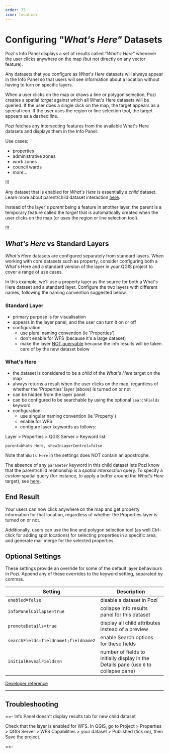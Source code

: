 ```yaml
---
order: 75
icon: location
---
```


# Configuring *"What's Here"* Datasets

Pozi's Info Panel displays a set of results called *"What's Here"* whenever the user clicks anywhere on the map (but not directly on any vector feature).

Any datasets that you configure as *What's Here* datasets will always appear in the Info Panel so that users will see information about a location without having to turn on specific layers.

When a user clicks on the map or draws a line or polygon selection, Pozi creates a spatial *target* against which all What's Here datasets will be queried. If the user does a single click on the map, the target appears as a special icon. If the user uses the region or line selection tool, the target appears as a dashed line.

Pozi fetches any intersecting features from the available What's Here datasets and displays them in the Info Panel.

Use cases:

* properties
* administrative zones
* work zones
* council wards
* more...

!!!

Any dataset that is enabled for *What's Here* is essentially a *child* dataset. Learn more about parent/child dataset interaction [here](./configuring-linked-datasets.md).

Instead of the layer's *parent* being a feature in another layer, the parent is a temporary feature called the *target* that is automatically created when the user clicks on the map (or uses the region or line selection tool).

!!!

## *What's Here* vs Standard Layers

*What's Here* datasets are configured separately from standard layers. When working with core datasets such as property, consider configuring both a What's Here and a standard version of the layer in your QGIS project to cover a range of use cases.

In this example, we'll use a property layer as the source for both a What's Here dataset and a standard layer. Configure the two layers with different names, following the naming convention suggested below.

### Standard Layer

- primary purpose is for visualisation
- appears in the layer panel, and the user can turn it on or off
- configuration:
  - use plural naming convention (ie 'Properties')
  - don't enable for WFS (because it's a large dataset)
  - make the layer [NOT queryable](./configuring-layers/#selectability) because the info results will be taken care of by the new dataset below

### What's Here

- the dataset is considered to be a *child* of the *What's Here* target on the map
- always returns a result when the user clicks on the map, regardless of whether the 'Properties' layer (above) is turned on or not
- can be hidden from the layer panel
- can be configured to be searchable by using the optional `searchFields` keyword
- configuration:
  - use singular naming convention (ie 'Property')
  - enable for WFS
  - configure layer keywords as follows:

Layer > Properties > QGIS Server > Keyword list:

```
parent=Whats Here, showInLayerControl=false
```

Note that `Whats Here` in the settings does NOT contain an apostrophe.

The absence of any `parameter` keyword in this child dataset lets Pozi know that the parent/child relationship is a *spatial intersection* query. To specify a *custom* spatial query (for instance, to apply a buffer around the *What's Here* target), see [here](./configuring-linked-datasets.md#spatial-filter).

## End Result

Your users can now click anywhere on the map and get property information for that location, regardless of whether the Properties layer is turned on or not.

Additionally, users can use the line and polygon selection tool (as well Ctrl-click for adding spot locations) for selecting properties in a specific area, and generate mail merge for the selected properties.

## Optional Settings

These settings provide an override for some of the default layer behaviours in Pozi. Append any of these overrides to the keyword setting, separated by commas.

| Setting | Description |
| --- | --- |
| `enabled=false` | disable a dataset in Pozi |
| `infoPanelCollapse=true` | collapse info results panel for this dataset |
| `promoteDetails=true` | display all child attributes instead of a preview |
| `searchFields=fieldname1;fieldname2` | enable Search options for these fields |
| `initialRevealFields=n` | number of fields to initially display in the Details pane (use `0` to collapse pane) |

[Developer reference](https://github.com/pozi/PoziApp/blob/main/src/config/catalog/KeywordsParser.ts)

---

## Troubleshooting

==- Info Panel doesn't display results tab for new child dataset

Check that the layer is enabled for WFS. In QGIS, go to Project > Properties > QGIS Server > WFS Capabilities > your dataset > Published (tick on), then Save the project.

==-
